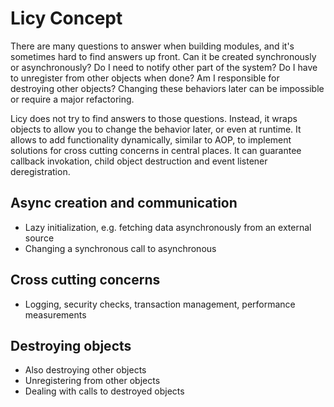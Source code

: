 # Licy Concept

There are many questions to answer when building modules, and it's sometimes
hard to find answers up front. Can it be created synchronously or
asynchronously? Do I need to notify other part of the system? Do I have to
unregister from other objects when done? Am I responsible for destroying
other objects? Changing these behaviors later can be impossible or require a
major refactoring.

Licy does not try to find answers to those questions. Instead, it wraps objects
to allow you to change the behavior later, or even at runtime. It allows to add
functionality dynamically, similar to AOP, to implement solutions for cross
cutting concerns in central places. It can guarantee callback invokation,
child object destruction and event listener deregistration.

## Async creation and communication

- Lazy initialization, e.g. fetching data asynchronously from an external
  source
- Changing a synchronous call to asynchronous

## Cross cutting concerns

- Logging, security checks, transaction management, performance measurements

## Destroying objects

- Also destroying other objects
- Unregistering from other objects
- Dealing with calls to destroyed objects

